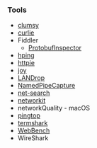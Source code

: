 ### Tools

- [clumsy](https://github.com/jagt/clumsy)
- [curlie](https://github.com/rs/curlie)
- Fiddler
  - [ProtobufInspector](https://github.com/BlueMatthew/ProtobufInspector)
- [hping](https://github.com/antirez/hping)
- [httpie](https://httpie.io/)
- [joy](https://github.com/cisco/joy)
- [LANDrop](https://github.com/LANDrop/LANDrop)
- [NamedPipeCapture](https://github.com/Vatyx/NamedPipeCapture)
- [net-search](https://github.com/wsdassssss/net-search)
- [networkit](https://github.com/networkit/networkit)
- networkQuality - macOS
- [pingtop](https://github.com/laixintao/pingtop)
- [termshark](https://github.com/gcla/termshark)
- [WebBench](https://github.com/EZLippi/WebBench)
- WireShark
